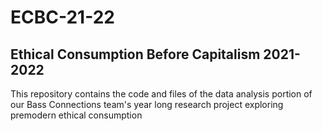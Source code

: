 # ECBC-21-22
## Ethical Consumption Before Capitalism 2021-2022

This repository contains the code and files of the data analysis portion of our Bass Connections team's year long research project exploring premodern ethical consumption
